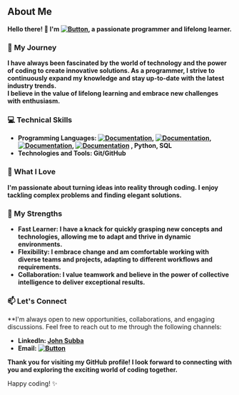 
## About Me
**Hello there! 👋 I'm [![Button](https://img.shields.io/badge/iceman404-8A2BE2)](https://iceman404.com), a passionate programmer and lifelong learner.**

### 🌟 **My Journey**
**I have always been fascinated by the world of technology and the power of coding to create innovative solutions. As a programmer, I strive to continuously expand my knowledge and stay up-to-date with the latest industry trends.**    
**I believe in the value of lifelong learning and embrace new challenges with enthusiasm.**

### 💻 **Technical Skills**
- **Programming Languages: [![Documentation](https://img.shields.io/badge/C-blue)](https://devdocs.io/c/), [![Documentation](https://img.shields.io/badge/C++-blue)](https://isocpp.org/std/the-standard), [![Documentation](https://img.shields.io/badge/Embedded-C-blue)](http://www.8052mcu.com/), [![Documentation](https://img.shields.io/badge/JAVA-blue)](https://www.oracle.com/java/technologies/javase/jdk17-readme-downloads.html)
, Python, SQL**  
- **Technologies and Tools: Git/GitHub**

### 🚀 What I Love
**I'm passionate about turning ideas into reality through coding. I enjoy tackling complex problems and finding elegant solutions.**

### 💪 My Strengths
- **Fast Learner: I have a knack for quickly grasping new concepts and technologies, allowing me to adapt and thrive in dynamic environments.**  
- **Flexibility: I embrace change and am comfortable working with diverse teams and projects, adapting to different workflows and requirements.**  
- **Collaboration: I value teamwork and believe in the power of collective intelligence to deliver exceptional results.**  

<!--
## 📚 Open Source Contributions
I'm an active contributor to the open-source community and believe in the importance of giving back. You'll find some of my contributions and projects here on GitHub.
--->

### 📫 Let's Connect
**I'm always open to new opportunities, collaborations, and engaging discussions. Feel free to reach out to me through the following channels:

- **LinkedIn: [John Subba](https://www.linkedin.com/in/john-subba-ic3man404/)**  
- **Email: [![Button](https://img.shields.io/badge/johnsubba404@gmail.com-09C4D0)](https://mail.google.com/mail/?view=cm&to=johnsubba404@gmail.com)**  

**Thank you for visiting my GitHub profile! I look forward to connecting with you and exploring the exciting world of coding together.**  

Happy coding! ✨
<!---
iceman404/iceman404 is a ✨ special ✨ repository because its `README.md` (this file) appears on your GitHub profile.
You can click the Preview link to take a look at your changes.
--->
